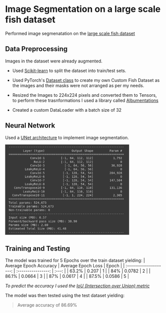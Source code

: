 # Image Segmentation on a large scale fish dataset

Performed image segmenatation on the [large scale fish dataset](https://www.kaggle.com/crowww/a-large-scale-fish-dataset)

## Data Preprocessing

Images in the dataset were already augmented.

- Used [Scikit-learn](https://scikit-learn.org/stable/) to split the dataset into train/test sets.

- Used PyTorch's [Dataset class](https://pytorch.org/tutorials/beginner/data_loading_tutorial.html) to create my own Custom Fish Dataset as the images and their masks were not arranged as per my needs.

- Resized the Images to 224x224 pixels and converted them to Tensors, to perform these trasnformations I used a library called [Albumentations](https://albumentations.ai/)

- Created a custom DataLoader with a batch size of 32

## Neural Network

Used a [UNet architecture](https://towardsdatascience.com/unet-line-by-line-explanation-9b191c76baf5) to implement image segmentation.

<img src="./assets/Unet-architecture.png" width = 400px>

## Training and Testing

The model was trained for 5 Epochs over the train dataset yielding:
| Average Epoch Accuracy | Average Epoch Loss | Epoch |
| :--------------------: | :----------------: | :---: |
| 63.2% | 0.207 | 1 |
| 84% | 0.0782 | 2 |
| 86.1% | 0.0664 | 3 |
| 87% | 0.0617 | 4 |
| 87.5% | 0.0586 | 5 |

_To predict the accuracy I used the [IoU (Intersection over Union) metric](https://www.pyimagesearch.com/2016/11/07/intersection-over-union-iou-for-object-detection/)_

The model was then tested using the test dataset yielding:

> Average accuracy of 86.69%
